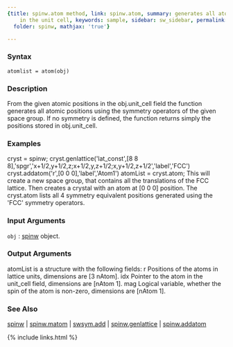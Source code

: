 ```yaml
---
{title: spinw.atom method, link: spinw.atom, summary: generates all atomic positions
    in the unit cell, keywords: sample, sidebar: sw_sidebar, permalink: spinw_atom.html,
  folder: spinw, mathjax: 'true'}

---
```


### Syntax

`atomlist = atom(obj)`

### Description

From the given atomic positions in the obj.unit_cell field the function
generates all atomic positions using the symmetry operators of the given
space group. If no symmetry is defined, the function returns simply the
positions stored in obj.unit_cell.
 

### Examples

cryst = spinw;
cryst.genlattice('lat_const',[8 8 8],'spgr','x+1/2,y+1/2,z;x+1/2,y,z+1/2;x,y+1/2,z+1/2','label','FCC')
cryst.addatom('r',[0 0 0],'label','Atom1')
atomList = cryst.atom;
This will create a new space group, that contains all the translations of
the FCC lattice. Then creates a crystal with an atom at [0 0 0] position.
The cryst.atom lists all 4 symmetry equivalent positions generated using
the 'FCC' symmetry operators.

### Input Arguments

`obj`
: [spinw](spinw.html) object.

### Output Arguments

atomList is a structure with the following fields:
  r       Positions of the atoms in lattice units, dimensions are 
          [3 nAtom]. 
  idx     Pointer to the atom in the unit_cell field, dimensions are
          [nAtom 1].
  mag     Logical variable, whether the spin of the atom is non-zero,
          dimensions are [nAtom 1].

### See Also

[spinw](spinw.html) \| [spinw.matom](spinw_matom.html) \| [swsym.add](swsym_add.html) \| [spinw.genlattice](spinw_genlattice.html) \| [spinw.addatom](spinw_addatom.html)

{% include links.html %}
